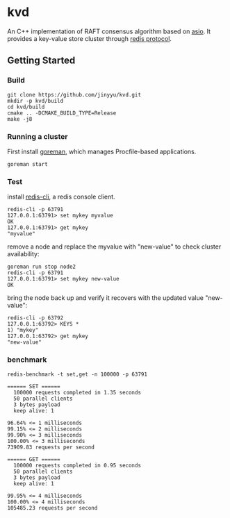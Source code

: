 # kvd

An C++ implementation of RAFT consensus algorithm based on [asio](https://github.com/boostorg/asio). It provides a key-value store cluster through [redis protocol](https://redis.io/topics/protocol).

## Getting Started

### Build
    
    git clone https://github.com/jinyyu/kvd.git
    mkdir -p kvd/build
    cd kvd/build
    cmake .. -DCMAKE_BUILD_TYPE=Release
    make -j8
    
### Running a cluster

First install [goreman](https://github.com/mattn/goreman), which manages Procfile-based applications.

    goreman start
    
    
### Test

install [redis-cli](https://github.com/antirez/redis), a redis console client.

    redis-cli -p 63791
    127.0.0.1:63791> set mykey myvalue
    OK
    127.0.0.1:63791> get mykey
    "myvalue"
    
remove a node and replace the myvalue with "new-value" to check cluster availability:

    goreman run stop node2
    redis-cli -p 63791
    127.0.0.1:63791> set mykey new-value
    OK
    
bring the node back up and verify it recovers with the updated value "new-value":

    redis-cli -p 63792
    127.0.0.1:63792> KEYS *
    1) "mykey"
    127.0.0.1:63792> get mykey
    "new-value"
    
### benchmark

    redis-benchmark -t set,get -n 100000 -p 63791
    
    ====== SET ======
      100000 requests completed in 1.35 seconds
      50 parallel clients
      3 bytes payload
      keep alive: 1
    
    96.64% <= 1 milliseconds
    99.15% <= 2 milliseconds
    99.90% <= 3 milliseconds
    100.00% <= 3 milliseconds
    73909.83 requests per second
    
    ====== GET ======
      100000 requests completed in 0.95 seconds
      50 parallel clients
      3 bytes payload
      keep alive: 1
    
    99.95% <= 4 milliseconds
    100.00% <= 4 milliseconds
    105485.23 requests per second
    
    
    
    
    
    
    

